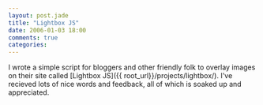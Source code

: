 ```yaml
---
layout: post.jade
title: "Lightbox JS"
date: 2006-01-03 18:00
comments: true
categories:
---
```

I wrote a simple script for bloggers and other friendly folk to overlay images on their site called [Lightbox JS]({{ root_url}}/projects/lightbox/). I've recieved lots of nice words and feedback, all of which is soaked up and appreciated.
